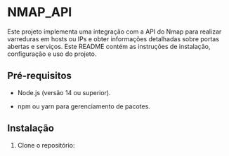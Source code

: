 # NMAP_API
Este projeto implementa uma integração com a API do Nmap para realizar varreduras em hosts ou IPs e obter informações detalhadas sobre portas abertas e serviços. Este README contém as instruções de instalação, configuração e uso do projeto.

## Pré-requisitos

- Node.js (versão 14 ou superior).
* npm ou yarn para gerenciamento de pacotes.

## Instalação

1. Clone o repositório:
